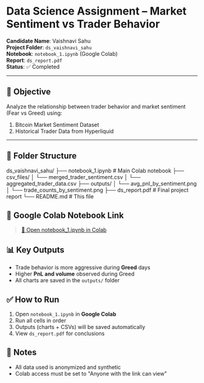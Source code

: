 # Data Science Assignment – Market Sentiment vs Trader Behavior

**Candidate Name**: Vaishnavi Sahu  
**Project Folder**: `ds_vaishnavi_sahu`  
**Notebook**: `notebook_1.ipynb` (Google Colab)  
**Report**: `ds_report.pdf`  
**Status**: ✅ Completed

---

## 📌 Objective

Analyze the relationship between trader behavior and market sentiment (Fear vs Greed) using:

1. Bitcoin Market Sentiment Dataset
2. Historical Trader Data from Hyperliquid

---

## 📁 Folder Structure

ds_vaishnavi_sahu/
├── notebook_1.ipynb # Main Colab notebook
├── csv_files/
│ └── merged_trader_sentiment.csv
│ └── aggregated_trader_data.csv
├── outputs/
│ └── avg_pnl_by_sentiment.png
│ └── trade_counts_by_sentiment.png
├── ds_report.pdf # Final project report
└── README.md # This file

## 🔗 Google Colab Notebook Link  
> [📂 Open notebook_1.ipynb in Colab](https://colab.research.google.com/drive/1Bov9tbGUnD2FWvBP-ySknIicwVm0N1BN?usp=sharing)

## 📊 Key Outputs
- Trade behavior is more aggressive during **Greed** days
- Higher **PnL and volume** observed during Greed
- All charts are saved in the `outputs/` folder

## ✅ How to Run
1. Open `notebook_1.ipynb` in **Google Colab**
2. Run all cells in order
3. Outputs (charts + CSVs) will be saved automatically
4. View `ds_report.pdf` for conclusions

## 📌 Notes
- All data used is anonymized and synthetic
- Colab access must be set to "Anyone with the link can view"
